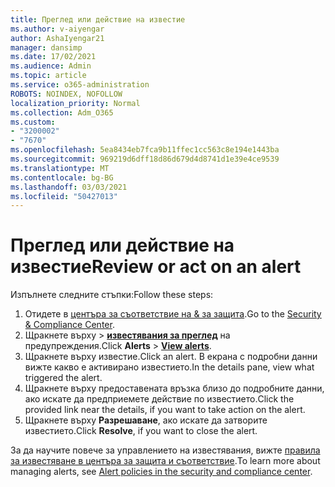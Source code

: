 ```yaml
---
title: Преглед или действие на известие
ms.author: v-aiyengar
author: AshaIyengar21
manager: dansimp
ms.date: 17/02/2021
ms.audience: Admin
ms.topic: article
ms.service: o365-administration
ROBOTS: NOINDEX, NOFOLLOW
localization_priority: Normal
ms.collection: Adm_O365
ms.custom:
- "3200002"
- "7670"
ms.openlocfilehash: 5ea8434eb7fca9b11ffec1cc563c8e194e1443ba
ms.sourcegitcommit: 969219d6dff18d86d679d4d8741d1e39e4ce9539
ms.translationtype: MT
ms.contentlocale: bg-BG
ms.lasthandoff: 03/03/2021
ms.locfileid: "50427013"
---
```

# <a name="review-or-act-on-an-alert"></a><span data-ttu-id="b8973-102">Преглед или действие на известие</span><span class="sxs-lookup"><span data-stu-id="b8973-102">Review or act on an alert</span></span>

<span data-ttu-id="b8973-103">Изпълнете следните стъпки:</span><span class="sxs-lookup"><span data-stu-id="b8973-103">Follow these steps:</span></span>

1. <span data-ttu-id="b8973-104">Отидете в [центъра за съответствие на & за защита](https://go.microsoft.com/fwlink/p/?linkid=2077143).</span><span class="sxs-lookup"><span data-stu-id="b8973-104">Go to the [Security & Compliance Center](https://go.microsoft.com/fwlink/p/?linkid=2077143).</span></span>
1. <span data-ttu-id="b8973-105">Щракнете върху  >  **[известявания за преглед](https://go.microsoft.com/fwlink/?linkid=2103301)** на предупреждения.</span><span class="sxs-lookup"><span data-stu-id="b8973-105">Click **Alerts** > **[View alerts](https://go.microsoft.com/fwlink/?linkid=2103301)**.</span></span>
1. <span data-ttu-id="b8973-106">Щракнете върху известие.</span><span class="sxs-lookup"><span data-stu-id="b8973-106">Click an alert.</span></span> <span data-ttu-id="b8973-107">В екрана с подробни данни вижте какво е активирано известието.</span><span class="sxs-lookup"><span data-stu-id="b8973-107">In the details pane, view what triggered the alert.</span></span>
1. <span data-ttu-id="b8973-108">Щракнете върху предоставената връзка близо до подробните данни, ако искате да предприемете действие по известието.</span><span class="sxs-lookup"><span data-stu-id="b8973-108">Click the provided link near the details, if you want to take action on the alert.</span></span>
1. <span data-ttu-id="b8973-109">Щракнете върху **Разрешаване**, ако искате да затворите известието.</span><span class="sxs-lookup"><span data-stu-id="b8973-109">Click **Resolve**, if you want to close the alert.</span></span>

<span data-ttu-id="b8973-110">За да научите повече за управлението на известявания, вижте [правила за известяване в центъра за защита и съответствие](https://go.microsoft.com/fwlink/?linkid=2103211).</span><span class="sxs-lookup"><span data-stu-id="b8973-110">To learn more about managing alerts, see [Alert policies in the security and compliance center](https://go.microsoft.com/fwlink/?linkid=2103211).</span></span>


